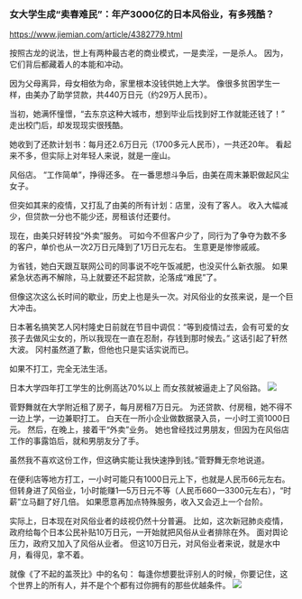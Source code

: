 ### 女大学生成“卖春难民”：年产3000亿的日本风俗业，有多残酷？
https://www.jiemian.com/article/4382779.html

按照古龙的说法，世上有两种最古老的商业模式，一是卖淫，一是杀人。
因为，它们背后都藏着人的本能和冲动。

因为父母离异，母女相依为命，家里根本没钱供她上大学。
像很多贫困学生一样，由美办了助学贷款，共440万日元（约29万人民币）。

当初，她满怀憧憬，“去东京这种大城市，想到毕业后找到好工作就能还钱了！”
走出校门后，却发现现实很残酷。

她收到了还款计划书：每月还2.6万日元（1700多元人民币），一共还20年。
看起来不多，但实际上对年轻人来说，就是一座山。

风俗店。
“工作简单”，挣得还多。
在一番思想斗争后，由美在周末兼职做起风尘女子。

但突如其来的疫情，又打乱了由美的所有计划：店里，没有了客人。
收入大幅减少，但贷款一分也不能少还，房租该付还要付。

现在，由美只好转投“外卖”服务。
可如今不但客户少了，同行为了争夺为数不多的客户，单价也从一次2万日元降到了1万日元左右。
生意更是惨惨戚戚。

为省钱，她白天跟互联网公司的同事说不吃午饭减肥，也没买什么新衣服。
如果紧急状态再不解除，马上就要还不起贷款，沦落成“难民”了。

但像这次这么长时间的歇业，历史上也是头一次。对风俗业的女孩来说，是一个巨大冲击。

日本著名搞笑艺人冈村隆史日前就在节目中调侃：“等到疫情过去，会有可爱的女孩子去做风尘女的，所以我现在一直在忍耐，存钱到那时候去。”
这话引起了轩然大波。
冈村虽然道了歉，但他也只是实话实说而已。

如果不打工，完全无法生活。

日本大学四年打工学生的比例高达70%以上
而女孩就被逼走上了风俗路。
![](https://img2.jiemian.com/jiemian/original/20200515/158952347376922100_a580xH.jpg)

菅野舞就在大学附近租了房子，每月房租7万日元。
为还贷款、付房租，她不得不一边上学，一边兼职打工。
白天在一所小企业做数据录入员，一小时工资1000日元。
然后，在晚上，接着干“外卖”业务。
她也曾经找过男朋友，但因为在风俗店工作的事露馅后，就和男朋友分了手。

虽然我不喜欢这份工作，但这确实能让我快速挣到钱。”菅野舞无奈地说道。

在便利店等地方打工，一小时可能只有1000日元上下，也就是人民币66元左右。
但转身进了风俗业，1小时能赚1—5万日元不等（人民币660—3300元左右），“时薪”立马翻了好几倍。
如果愿意再加点特殊服务，收入又会迈上一个台阶。

实际上，日本现在对风俗业者的歧视仍然十分普遍。
比如，这次新冠肺炎疫情，政府给每个日本公民补贴10万日元，一开始就把风俗从业者排除在外。
面对舆论压力，政府又加入了风俗从业者。
但这10万日元，对风俗业者来说，就是水中月，看得见，拿不着。

就像《了不起的盖茨比》中的名句：
每逢你想要批评别人的时候，你要记住，这个世界上的所有人，并不是个个都有过你拥有的那些优越条件。
![](https://img2.jiemian.com/jiemian/original/20200515/158952347556202000_a580xH.jpg)
